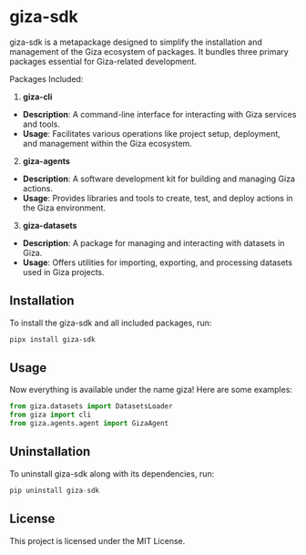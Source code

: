# giza-sdk

giza-sdk is a metapackage designed to simplify the installation and management of the Giza ecosystem of packages. It bundles three primary packages essential for Giza-related development.

Packages Included:

	
1.	**giza-cli**
- **Description**: A command-line interface for interacting with Giza services and tools.
- **Usage**: Facilitates various operations like project setup, deployment, and management within the Giza ecosystem.
2.	**giza-agents**
- **Description**: A software development kit for building and managing Giza actions.
- **Usage**: Provides libraries and tools to create, test, and deploy actions in the Giza environment.
3.	**giza-datasets**
- **Description**: A package for managing and interacting with datasets in Giza.
- **Usage**: Offers utilities for importing, exporting, and processing datasets used in Giza projects.

## Installation

To install the giza-sdk and all included packages, run:

```bash
pipx install giza-sdk
```

## Usage

Now everything is available under the name giza! Here are some examples:

```python
from giza.datasets import DatasetsLoader
from giza import cli
from giza.agents.agent import GizaAgent
```

## Uninstallation

To uninstall giza-sdk along with its dependencies, run:

```python
pip uninstall giza-sdk
```

## License

This project is licensed under the MIT License.